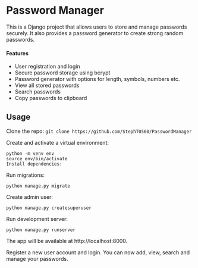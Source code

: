 # Password Manager
This is a Django project that allows users to store and manage passwords securely. It also provides a password generator to create strong random passwords.

#### Features
* User registration and login
* Secure password storage using bcrypt
* Password generator with options for length, symbols, numbers etc.
* View all stored passwords
* Search passwords
* Copy passwords to clipboard

## Usage
Clone the repo:
```git clone https://github.com/StephT0560/PasswordManager```

Create and activate a virtual environment:
```
python -m venv env
source env/bin/activate
Install dependencies: 
```
Run migrations:
```
python manage.py migrate
```
Create admin user:
```
python manage.py createsuperuser
```
Run development server:
```
python manage.py runserver
```
The app will be available at http://localhost:8000.

Register a new user account and login. You can now add, view, search and manage your passwords.
